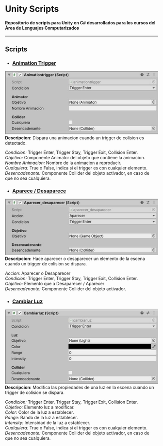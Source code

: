 # Unity Scripts

#### Repositorio de scripts para Unity en C# desarrollados para los cursos del Área de Lenguajes Computarizados
----
## Scripts
* ### [Animation Trigger](files/animationtrigger.cs)
![captura de animationtrigger](img/animationtrigger.JPG)  
**Descripcion:** Dispara una animacion cuando un trigger de colision es detectado.


*Condicion:* Trigger Enter, Trigger Stay, Trigger Exit, Collision Enter.  
*Objetivo:* Componente Animator del objeto que contiene la animacion.  
*Nombre Animacion:* Nombre de la animacion a reproducir.  
*Cualquiera:* True o False, indica si el trigger es con cualquier elemento.  
*Desencadenante:* Componente Collider del objeto activador, en caso de que no sea cualquiera.  

* ### [Aparece / Desaparece](files/aparecer_desaparecer.cs)
![captura de aparecedesaparece](img/aparecerdesaparecer.JPG)  
**Descripcion:** Hace aparecer o desaparecer un elemento de la escena cuando un trigger de colision se dispara.  

*Accion:* Aparecer o Desaparecer  
*Condicion:* Trigger Enter, Trigger Stay, Trigger Exit, Collision Enter.  
*Objetivo:* Elemento que a Desaparecer / Aparecer  
*Desencadenante:* Componente Collider del objeto activador. 


* ### [Cambiar Luz](files/cambiarluz.cs)
![captura de cambiarluz](img/cambiarluz.JPG)  
**Descripcion:** Modifica las propiedades de una luz en la escena cuando un trigger de colision se dispara.  

*Condicion:* Trigger Enter, Trigger Stay, Trigger Exit, Collision Enter.  
*Objetivo:* Elemento luz a modificar.  
*Color:* Color de la luz a establecer.  
*Range:* Rando de la luz a establecer.    
*Intensity:* Intensidad de la luz a establecer.  
*Cualquiera:* True o False, indica si el trigger es con cualquier elemento.  
*Desencadenante:* Componente Collider del objeto activador, en caso de que no sea cualquiera.  

  
  
  
